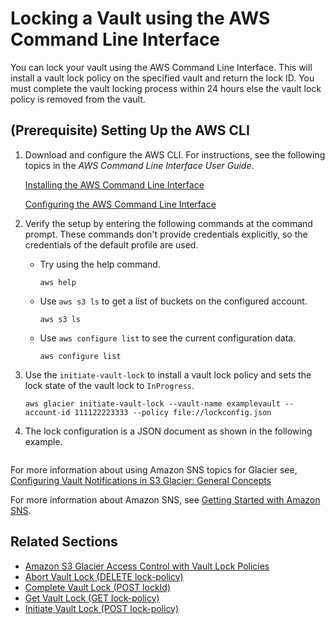 # Locking a Vault using the AWS Command Line Interface<a name="vault-lock-how-to-cli"></a>

You can lock your vault using the AWS Command Line Interface\. This will install a vault lock policy on the specified vault and return the lock ID\. You must complete the vault locking process within 24 hours else the vault lock policy is removed from the vault\.

## \(Prerequisite\) Setting Up the AWS CLI<a name="Creating-Vaults-CLI-Setup"></a>

1. Download and configure the AWS CLI\. For instructions, see the following topics in the *AWS Command Line Interface User Guide*\. 

    [Installing the AWS Command Line Interface](https://docs.aws.amazon.com/cli/latest/userguide/installing.html) 

   [Configuring the AWS Command Line Interface](https://docs.aws.amazon.com/cli/latest/userguide/cli-chap-getting-started.html)

1. Verify the setup by entering the following commands at the command prompt\. These commands don't provide credentials explicitly, so the credentials of the default profile are used\.
   + Try using the help command\.

     ```
     aws help
     ```
   + Use `aws s3 ls` to get a list of buckets on the configured account\.

     ```
     aws s3 ls
     ```
   + Use `aws configure list` to see the current configuration data\.

     ```
     aws configure list
     ```

1. Use the `initiate-vault-lock` to install a vault lock policy and sets the lock state of the vault lock to `InProgress`\.

   ```
   aws glacier initiate-vault-lock --vault-name examplevault --account-id 111122223333 --policy file://lockconfig.json
   ```

1.  The lock configuration is a JSON document as shown in the following example\. 

   ```
   ```

   For more information about using Amazon SNS topics for Glacier see, [Configuring Vault Notifications in S3 Glacier: General Concepts](configuring-notifications.html#configuring-notifications.general)

   For more information about Amazon SNS, see [Getting Started with Amazon SNS](https://docs.aws.amazon.com/sns/latest/gsg/Welcome.html)\.

## Related Sections<a name="related-sections-vault-lock-how-to-cli"></a>
+ [Amazon S3 Glacier Access Control with Vault Lock Policies](vault-lock-policy.md)
+ [Abort Vault Lock \(DELETE lock\-policy\)](api-AbortVaultLock.md)
+ [Complete Vault Lock \(POST lockId\)](api-CompleteVaultLock.md)
+ [Get Vault Lock \(GET lock\-policy\)](api-GetVaultLock.md)
+ [Initiate Vault Lock \(POST lock\-policy\)](api-InitiateVaultLock.md)